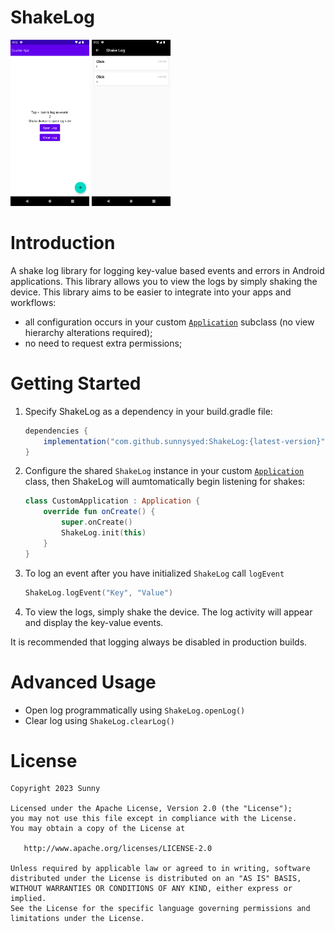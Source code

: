 # ShakeLog
<img src="images/demo.png" width="25%" />		<img src="images/shakelog.png" width="25%" />

# Introduction
A shake log library for logging key-value based events and errors in Android applications. This library allows you to view the logs by simply shaking the device.
This library aims to be easier to integrate into your apps and workflows:

- all configuration occurs in your custom [`Application`](http://developer.android.com/reference/android/app/Application.html) subclass (no view hierarchy alterations required);
- no need to request extra permissions;


# Getting Started

1. Specify ShakeLog as a dependency in your build.gradle file:

	```gradle
	dependencies {
	    implementation("com.github.sunnysyed:ShakeLog:{latest-version}")
	}
	```

2. Configure the shared `ShakeLog` instance in your custom [`Application`](http://developer.android.com/reference/android/app/Application.html) class, then ShakeLog will aumtomatically begin listening for shakes:

	```kotlin
	class CustomApplication : Application {
        override fun onCreate() {
            super.onCreate()
            ShakeLog.init(this)
        }
    }
	```
3. To log an event after you have initialized `ShakeLog` call `logEvent`
	```kotlin
	ShakeLog.logEvent("Key", "Value")
	```

4. To view the logs, simply shake the device. The log activity will appear and display the key-value events.

It is recommended that logging always be disabled in production builds.

# Advanced Usage

- Open log programmatically using `ShakeLog.openLog()`
-  Clear log using `ShakeLog.clearLog()`

# License

    Copyright 2023 Sunny

    Licensed under the Apache License, Version 2.0 (the "License");
    you may not use this file except in compliance with the License.
    You may obtain a copy of the License at

       http://www.apache.org/licenses/LICENSE-2.0

    Unless required by applicable law or agreed to in writing, software
    distributed under the License is distributed on an "AS IS" BASIS,
    WITHOUT WARRANTIES OR CONDITIONS OF ANY KIND, either express or implied.
    See the License for the specific language governing permissions and
    limitations under the License.
